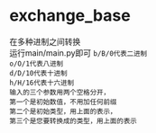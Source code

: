 # exchange_base
在多种进制之间转换<br>
运行main/main.py即可
`b/B/0代表二进制`<br>
`o/O/1代表八进制`<br>
`d/D/10代表十进制`<br>
`h/H/16代表十六进制`<br>
`输入的三个参数用两个空格分开，`<br>
`第一个是初始数值，不用加任何前缀`<br>
`第二个是初始类型，用上面的表示，`<br>
`第三个是您要转换成的类型，用上面的表示`<br>
